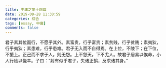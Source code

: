 ```yaml
---
title: 中庸之第十四篇
date: 2019-09-28 11:30:59
categories: 综合
tags: [essay, 中庸]
comments: false
---
```


君子素其位而行，不愿乎其外。素富贵，行乎富贵；素贫贱，行乎贫贱；素夷狄，行乎夷狄；素患难，行乎患难。君子无入而不自得焉。在上位，不陵下；在下位，不援上。正己而不求于人，则无怨。上不怨天，下不尤人。故君子居易以俟命，小人行险以侥幸。子曰：“射有似乎君子，失诸正鹄，反求诸其身。”
